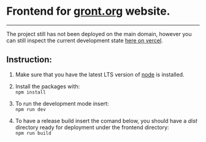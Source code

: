 

# Frontend for [gront.org](https://www.gront.org ) website.  

-------------------------------------------------------------------------------  
  
The project still has not been deployed on the main domain, however you can still inspect the current development state [here on vercel](https://gront-website-project.vercel.app/ "a deployment of current main branch on vercel.").  

## Instruction:

1. Make sure that you have the latest LTS version of [node](https://nodejs.org "Node.js® is a JavaScript runtime built on Chrome's V8 JavaScript engine.") is installed.  

2. Install the packages with:  
`npm install`

3. To run the development mode insert:  
`npm run dev`

4. To have a release build insert the comand below, you should have a *dist* directory ready for deployment under the frontend directory:  
`npm run build`




